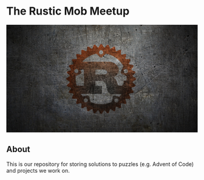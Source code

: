# The Rustic Mob Meetup

<p align="center">
  <img src="images/Rust.jpg">
</p>

## About

This is our repository for storing solutions to puzzles (e.g. Advent of Code) and projects
we work on.
